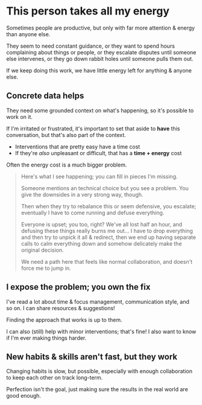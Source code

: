 # This person takes all my energy

Sometimes people are productive, but only with far more attention & energy than anyone else.

They seem to need constant guidance, or they want to spend hours complaining about things or people, or they escalate disputes until someone else intervenes, or they go down rabbit holes until someone pulls them out.

If we keep doing this work, we have little energy left for anything & anyone else.

## Concrete data helps

They need some grounded context on what's happening, so it's possible to work on it.

If I'm irritated or frustrated, it's important to set that aside to **have** this conversation, but that's also part of the context.

- Interventions that are pretty easy have a time cost
- If they're _also_ unpleasant or difficult, that has a **time + energy** cost

Often the energy cost is a much bigger problem.

> Here's what I see happening; you can fill in pieces I'm missing.
>
> Someone mentions an technical choice but you see a problem. You give the downsides in a very strong way, though.
>
> Then when they try to rebalance this or seem defensive, you escalate; eventually I have to come running and defuse everything.
>
> Everyone is upset; you too, right? We've all lost half an hour, and defusing these things really burns me out... I have to drop everything and then try to unpick it all & redirect, then we end up having separate calls to calm everything down and somehow delicately make the original decision.
>
> We need a path here that feels like normal collaboration, and doesn't force me to jump in.

## I expose the problem; you own the fix

I've read a lot about time & focus management, communication style, and so on. I can share resources & suggestions!

Finding the approach that works is up to them.

I can also (still) help with minor interventions; that's fine! I also want to know if I'm ever making things harder.

## New habits & skills aren't fast, but they work

Changing habits is slow, but possible, especially with enough collaboration to keep each other on track long-term.

Perfection isn't the goal, just making sure the results in the real world are good enough.

